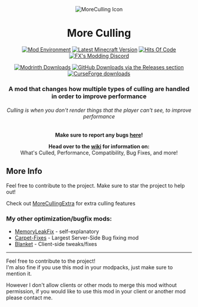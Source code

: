 <div align="center">

<img src="https://github.com/fxmorin/MoreCulling/blob/master/src/main/resources/assets/moreculling/MoreCulling.png?raw=true" alt="MoreCulling Icon"/>

# More Culling

[![Mod Environment](https://img.shields.io/badge/Enviroment-Client-blue?style=round)](https://github.com/fxmorin/moreculling)
[![Latest Minecraft Version](https://img.shields.io/badge/Latest%20MC%20Support-1.19-green?style=round)](https://github.com/fxmorin/moreculling/releases)
[![Hits Of Code](https://hitsofcode.com/github/fxmorin/moreculling?branch=master)](https://github.com/fxmorin/moreculling)
[![FX's Modding Discord](https://img.shields.io/discord/636633673524969483?logo=discord)](https://discord.gg/SGFDrvA)

[![Modrinth Downloads](https://img.shields.io/modrinth/dt/moreculling?color=00AF5C&label=downloads&style=round&logo=modrinth)](https://modrinth.com/mod/moreculling)
[![GitHub Downloads via the Releases section](https://img.shields.io/github/downloads/fxmorin/moreculling/total?style=round&logo=github)](https://github.com/fxmorin/moreculling)
[![CurseForge downloads](https://cf.way2muchnoise.eu/moreculling.svg)](https://curseforge.com/minecraft/mc-mods/moreculling)

### A mod that changes how multiple types of culling are handled in order to improve performance  
###### Culling is when you don't render things that the player can't see, to improve performance

**Make sure to report any bugs [here](https://github.com/fxmorin/moreculling/issues)!**  

**Head over to the [wiki](https://github.com/fxmorin/MoreCulling/wiki) for information on:**  
What's Culled, Performance, Compatibility, Bug Fixes, and more!

</div>
  
## More Info    
Feel free to contribute to the project. Make sure to star the project to help out!  

Check out [MoreCullingExtra](https://github.com/fxmorin/MoreCullingExtra) for extra culling features 

### My other optimization/bugfix mods:  
* [MemoryLeakFix](https://github.com/fxmorin/memoryLeakFix) - self-explanatory
* [Carpet-Fixes](https://github.com/fxmorin/carpet-fixes) - Largest Server-Side Bug fixing mod  
* [Blanket](https://github.com/BlanketMC/blanket-client-tweaks) - Client-side tweaks/fixes  

---
   
Feel free to contribute to the project!  
I'm also fine if you use this mod in your modpacks, just make sure to mention it.  

However I don't allow clients or other mods to merge this mod without permission, if you would like to use this mod in your client or another mod please contact me.
